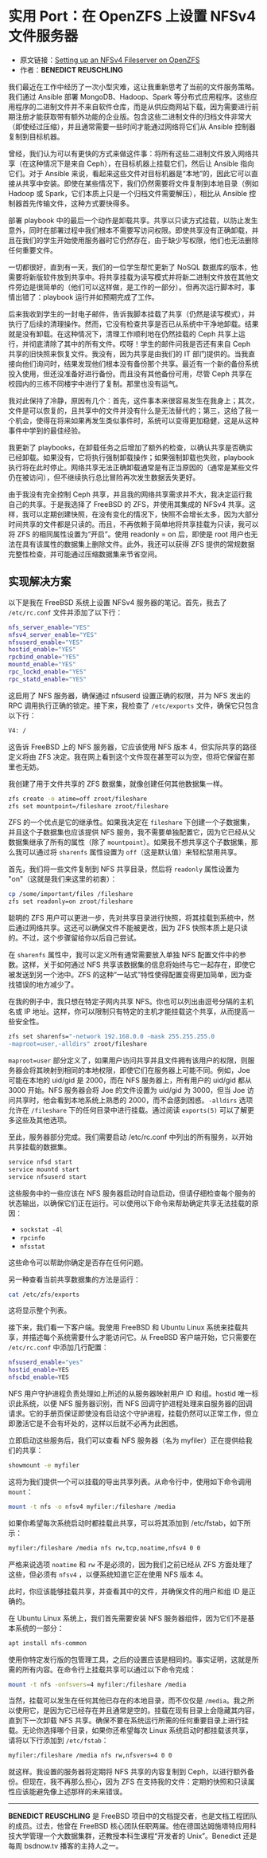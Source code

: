 # 实用 Port：在 OpenZFS 上设置 NFSv4 文件服务器

- 原文链接：[Setting up an NFSv4 Fileserver on OpenZFS](https://freebsdfoundation.org/wp-content/uploads/2022/06/Practicalports.pdf)
- 作者：**BENEDICT REUSCHLING**

我们最近在工作中经历了一次小型灾难，这让我重新思考了当前的文件服务策略。我们通过 Ansible 部署 MongoDB、Hadoop、Spark 等分布式应用程序。这些应用程序的二进制文件并不来自软件仓库，而是从供应商网站下载，因为需要进行前期注册才能获取带有额外功能的企业版。包含这些二进制文件的归档文件非常大（即使经过压缩），并且通常需要一些时间才能通过网络将它们从 Ansible 控制器复制到目标机器。

曾经，我们认为可以有更快的方式来做这件事：将所有这些二进制文件放入网络共享（在这种情况下是来自 Ceph），在目标机器上挂载它们，然后让 Ansible 指向它们。对于 Ansible 来说，看起来这些文件对目标机器是“本地”的，因此它可以直接从共享中安装。即使在某些情况下，我们仍然需要将文件复制到本地目录（例如 Hadoop 或 Spark，它们本质上只是一个归档文件需要解压），相比从 Ansible 控制器首先传输文件，这种方式要快得多。

部署 playbook 中的最后一个动作是卸载共享。共享以只读方式挂载，以防止发生意外，同时在部署过程中我们根本不需要写访问权限。即使共享没有正确卸载，并且在我们的学生开始使用服务器时它仍然存在，由于缺少写权限，他们也无法删除任何重要文件。

一切都很好，直到有一天，我们的一位学生帮忙更新了 NoSQL 数据库的版本，他需要将新版软件放到共享中。将共享挂载为读写模式并将新二进制文件放在其他文件旁边是很简单的（他们可以这样做，是工作的一部分）。但再次运行脚本时，事情出错了：playbook 运行并如预期完成了工作。

后来我收到学生的一封电子邮件，告诉我脚本挂载了共享（仍然是读写模式），并执行了后续的清理操作。然而，它没有检查共享是否已从系统中干净地卸载。结果就是没有卸载。在这种情况下，清理工作顺利地在仍然挂载的 Ceph 共享上运行，并彻底清除了其中的所有文件。哎呀！学生的邮件问我是否还有来自 Ceph 共享的旧快照来恢复文件。我没有，因为共享是由我们的 IT 部门提供的。当我直接向他们询问时，结果发现他们根本没有备份那个共享。最近有一个新的备份系统投入使用，但还没准备好进行备份。而且没有其他备份可用，尽管 Ceph 共享在校园内的三栋不同楼宇中进行了复制。那里也没有运气。

我对此保持了冷静，原因有几个：首先，这件事本来很容易发生在我身上；其次，文件是可以恢复的，且共享中的文件并没有什么是无法替代的；第三，这给了我一个机会，使得在将来如果再发生类似事件时，系统可以变得更加稳健，这是从这种事件中学到的最佳经验。

我更新了 playbooks，在卸载任务之后增加了额外的检查，以确认共享是否确实已经卸载。如果没有，它将执行强制卸载操作；如果强制卸载也失败，playbook 执行将在此时停止。网络共享无法正确卸载通常是有正当原因的（通常是某些文件仍在被访问），但不继续执行总比冒险再次发生数据丢失更好。

由于我没有完全控制 Ceph 共享，并且我的网络共享需求并不大，我决定运行我自己的共享。于是我选择了 FreeBSD 的 ZFS，并使用其集成的 NFSv4 共享。这样，我可以定期创建快照，在没有变化的情况下，快照不会增长太多，因为大部分时间共享的文件都是只读的。而且，不再依赖于简单地将共享挂载为只读，我可以将 ZFS 的相同属性设置为“开启”。使用 readonly = on 后，即使是 root 用户也无法在具有该属性的数据集上删除文件。此外，我还可以获得 ZFS 提供的常规数据完整性检查，并可能通过压缩数据集来节省空间。



## 实现解决方案  

以下是我在 FreeBSD 系统上设置 NFSv4 服务器的笔记。首先，我去了 `/etc/rc.conf` 文件并添加了以下行：

```sh
nfs_server_enable="YES"
nfsv4_server_enable="YES"
nfsuserd_enable="YES"
hostid_enable="YES"
rpcbind_enable="YES"
mountd_enable="YES"
rpc_lockd_enable="YES"
rpc_statd_enable="YES"
```

这启用了 NFS 服务器，确保通过 nfsuserd 设置正确的权限，并为 NFS 发出的 RPC 调用执行正确的锁定。接下来，我检查了 `/etc/exports` 文件，确保它只包含以下行：

```sh
V4: /
```

这告诉 FreeBSD 上的 NFS 服务器，它应该使用 NFS 版本 4，但实际共享的路径定义将由 ZFS 决定。我在网上看到这个文件现在甚至可以为空，但将它保留在那里也无妨。  

我创建了用于文件共享的 ZFS 数据集，就像创建任何其他数据集一样。

```sh
zfs create -o atime=off zroot/fileshare
zfs set mountpoint=/fileshare zroot/fileshare
```

ZFS 的一个优点是它的继承性。如果我决定在 `fileshare` 下创建一个子数据集，并且这个子数据集也应该提供 NFS 服务，我不需要单独配置它，因为它已经从父数据集继承了所有的属性（除了 `mountpoint`）。如果我不想共享这个子数据集，那么我可以通过将 `sharenfs` 属性设置为 `off`（这是默认值）来轻松禁用共享。

首先，我们将一些文件复制到 NFS 共享目录，然后将 `readonly` 属性设置为 "on"（这就是我们来这里的初衷）：

```sh
cp /some/important/files /fileshare
zfs set readonly=on zroot/fileshare
```

聪明的 ZFS 用户可以更进一步，先对共享目录进行快照，将其挂载到系统中，然后通过网络共享。这还可以确保文件不能被更改，因为 ZFS 快照本质上是只读的。不过，这个步骤留给你以后自己尝试。

在 `sharenfs` 属性中，我可以定义所有通常需要放入单独 NFS 配置文件中的参数。这样，关于如何通过 NFS 共享该数据集的信息将始终与它一起存在，即使它被发送到另一个池中。ZFS 的这种“一站式”特性使得配置变得更加简单，因为查找错误的地方减少了。

在我的例子中，我只想在特定子网内共享 NFS。你也可以列出由逗号分隔的主机名或 IP 地址。这样，你可以限制只有特定的主机才能挂载这个共享，从而提高一些安全性。

```sh
zfs set sharenfs="-network 192.168.0.0 -mask 255.255.255.0
-maproot=user,-alldirs" zroot/fileshare
```

`maproot=user` 部分定义了，如果用户访问共享并且文件拥有该用户的权限，则服务器会将其映射到相同的本地权限，即使它们在服务器上可能不同。例如，Joe 可能在本地的 uid/gid 是 2000，而在 NFS 服务器上，所有用户的 uid/gid 都从 3000 开始。NFS 服务器会将 Joe 的文件设置为 uid/gid 为 3000，但当 Joe 访问共享时，他会看到本地系统上熟悉的 2000，而不会感到困惑。`-alldirs` 选项允许在 `/fileshare` 下的任何目录中进行挂载。通过阅读 `exports(5)` 可以了解更多这些及其他选项。

至此，服务器部分完成。我们需要启动 /etc/rc.conf 中列出的所有服务，以开始共享挂载的数据集。

```sh
service nfsd start
service mountd start
service nfsuserd start
```

这些服务中的一些应该在 NFS 服务器启动时自动启动，但请仔细检查每个服务的状态输出，以确保它们正在运行。可以使用以下命令来帮助确定共享无法挂载的原因：

- `sockstat -4l`
- `rpcinfo`
- `nfsstat`

这些命令可以帮助你确定是否存在任何问题。

另一种查看当前共享数据集的方法是运行：

```sh
cat /etc/zfs/exports
```

这将显示整个列表。

接下来，我们看一下客户端。我使用 FreeBSD 和 Ubuntu Linux 系统来挂载共享，并描述每个系统需要什么才能访问它。从 FreeBSD 客户端开始，它只需要在 `/etc/rc.conf` 中添加几行配置：

```sh
nfsuserd_enable="yes"
hostid_enable=YES
nfscbd_enable=YES
```

NFS 用户守护进程负责处理如上所述的从服务器映射用户 ID 和组。hostid 唯一标识此系统，以便 NFS 服务器识别，而 NFS 回调守护进程处理来自服务器的回调请求。它的手册页保证即使没有启动这个守护进程，挂载仍然可以正常工作，但立即激活它是不会有坏处的，这样以后就不必再为此困惑。

立即启动这些服务后，我们可以查看 NFS 服务器（名为 myfiler）正在提供给我们的共享：

```sh
showmount -e myfiler
```

这将为我们提供一个可以挂载的导出共享列表。从命令行中，使用如下命令调用 `mount`：

```sh
mount -t nfs -o nfsv4 myfiler:/fileshare /media
```

如果你希望每次系统启动时都挂载此共享，可以将其添加到 /etc/fstab，如下所示：

```sh
myfiler:/fileshare /media nfs rw,tcp,noatime,nfsv4 0 0
```

严格来说选项 `noatime` 和 `rw` 不是必须的，因为我们之前已经从 ZFS 方面处理了这些，但必须有 `nfsv4` ，以便系统知道它正在使用 NFS 版本 4。

此时，你应该能够挂载共享，并查看其中的文件，并确保文件的用户和组 ID 是正确的。

在 Ubuntu Linux 系统上，我们首先需要安装 NFS 服务器组件，因为它们不是基本系统的一部分：

```sh
apt install nfs-common
```

使用你特定发行版的包管理工具，之后的设置应该是相同的。事实证明，这就是所需的所有内容。在命令行上挂载共享可以通过以下命令完成：

```sh
mount -t nfs -onfsvers=4 myfiler:/fileshare /media
```

当然，挂载可以发生在任何其他已存在的本地目录，而不仅仅是 `/media`。我之所以使用它，是因为它已经存在并且通常是空的。挂载在现有目录上会隐藏其内容，直到下一次卸载 NFS 共享。确保不要在系统运行所需的任何重要目录上进行挂载。无论你选择哪个目录，如果你还希望每次 Linux 系统启动时都挂载该共享，请将以下行添加到 `/etc/fstab`：

```sh
myfiler:/fileshare /media nfs rw,nfsvers=4 0 0
```

就这样。我设置的服务器将定期将 NFS 共享的内容复制到 Ceph，以进行额外备份。但现在，我不再那么担心，因为 ZFS 在支持我的文件：定期的快照和只读属性应该能避免像上述那样的未来错误。

---

**BENEDICT REUSCHLING** 是 FreeBSD 项目中的文档提交者，也是文档工程团队的成员。过去，他曾在 FreeBSD 核心团队任职两届。他在德国达姆施塔特应用科技大学管理一个大数据集群，还教授本科生课程“开发者的 Unix”。Benedict 还是每周 bsdnow.tv 播客的主持人之一。
